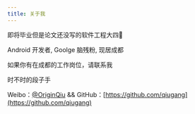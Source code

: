 ```yaml
---
title: 关于我
---
```


即将毕业但是论文还没写的软件工程大四🐶

Android 开发者, Goolge 脑残粉, 现居成都

如果你有在成都的工作岗位，请联系我

时不时的段子手




Weibo：[@OriginQiu](htts://weibo.com/rl5252) && GitHub：[https://github.com/qiugang](https://github.com/qiugang)
